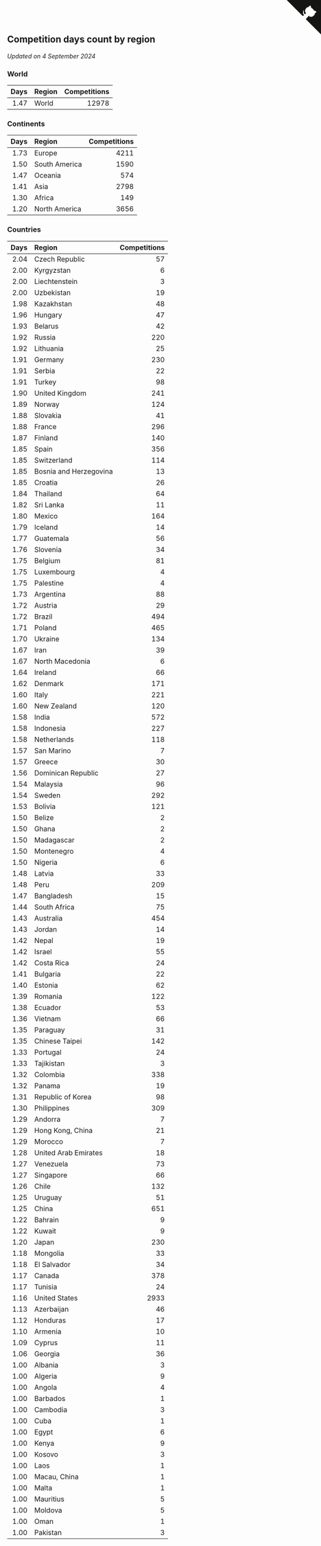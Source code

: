 ## Competition days count by region

*Updated on  4 September 2024*


### World

| Days | Region | Competitions |
| ---: | :--- | ---: |
| 1.47 | World | 12978 |

### Continents

| Days | Region | Competitions |
| ---: | :--- | ---: |
| 1.73 | Europe | 4211 |
| 1.50 | South America | 1590 |
| 1.47 | Oceania | 574 |
| 1.41 | Asia | 2798 |
| 1.30 | Africa | 149 |
| 1.20 | North America | 3656 |

### Countries

| Days | Region | Competitions |
| ---: | :--- | ---: |
| 2.04 | Czech Republic | 57 |
| 2.00 | Kyrgyzstan | 6 |
| 2.00 | Liechtenstein | 3 |
| 2.00 | Uzbekistan | 19 |
| 1.98 | Kazakhstan | 48 |
| 1.96 | Hungary | 47 |
| 1.93 | Belarus | 42 |
| 1.92 | Russia | 220 |
| 1.92 | Lithuania | 25 |
| 1.91 | Germany | 230 |
| 1.91 | Serbia | 22 |
| 1.91 | Turkey | 98 |
| 1.90 | United Kingdom | 241 |
| 1.89 | Norway | 124 |
| 1.88 | Slovakia | 41 |
| 1.88 | France | 296 |
| 1.87 | Finland | 140 |
| 1.85 | Spain | 356 |
| 1.85 | Switzerland | 114 |
| 1.85 | Bosnia and Herzegovina | 13 |
| 1.85 | Croatia | 26 |
| 1.84 | Thailand | 64 |
| 1.82 | Sri Lanka | 11 |
| 1.80 | Mexico | 164 |
| 1.79 | Iceland | 14 |
| 1.77 | Guatemala | 56 |
| 1.76 | Slovenia | 34 |
| 1.75 | Belgium | 81 |
| 1.75 | Luxembourg | 4 |
| 1.75 | Palestine | 4 |
| 1.73 | Argentina | 88 |
| 1.72 | Austria | 29 |
| 1.72 | Brazil | 494 |
| 1.71 | Poland | 465 |
| 1.70 | Ukraine | 134 |
| 1.67 | Iran | 39 |
| 1.67 | North Macedonia | 6 |
| 1.64 | Ireland | 66 |
| 1.62 | Denmark | 171 |
| 1.60 | Italy | 221 |
| 1.60 | New Zealand | 120 |
| 1.58 | India | 572 |
| 1.58 | Indonesia | 227 |
| 1.58 | Netherlands | 118 |
| 1.57 | San Marino | 7 |
| 1.57 | Greece | 30 |
| 1.56 | Dominican Republic | 27 |
| 1.54 | Malaysia | 96 |
| 1.54 | Sweden | 292 |
| 1.53 | Bolivia | 121 |
| 1.50 | Belize | 2 |
| 1.50 | Ghana | 2 |
| 1.50 | Madagascar | 2 |
| 1.50 | Montenegro | 4 |
| 1.50 | Nigeria | 6 |
| 1.48 | Latvia | 33 |
| 1.48 | Peru | 209 |
| 1.47 | Bangladesh | 15 |
| 1.44 | South Africa | 75 |
| 1.43 | Australia | 454 |
| 1.43 | Jordan | 14 |
| 1.42 | Nepal | 19 |
| 1.42 | Israel | 55 |
| 1.42 | Costa Rica | 24 |
| 1.41 | Bulgaria | 22 |
| 1.40 | Estonia | 62 |
| 1.39 | Romania | 122 |
| 1.38 | Ecuador | 53 |
| 1.36 | Vietnam | 66 |
| 1.35 | Paraguay | 31 |
| 1.35 | Chinese Taipei | 142 |
| 1.33 | Portugal | 24 |
| 1.33 | Tajikistan | 3 |
| 1.32 | Colombia | 338 |
| 1.32 | Panama | 19 |
| 1.31 | Republic of Korea | 98 |
| 1.30 | Philippines | 309 |
| 1.29 | Andorra | 7 |
| 1.29 | Hong Kong, China | 21 |
| 1.29 | Morocco | 7 |
| 1.28 | United Arab Emirates | 18 |
| 1.27 | Venezuela | 73 |
| 1.27 | Singapore | 66 |
| 1.26 | Chile | 132 |
| 1.25 | Uruguay | 51 |
| 1.25 | China | 651 |
| 1.22 | Bahrain | 9 |
| 1.22 | Kuwait | 9 |
| 1.20 | Japan | 230 |
| 1.18 | Mongolia | 33 |
| 1.18 | El Salvador | 34 |
| 1.17 | Canada | 378 |
| 1.17 | Tunisia | 24 |
| 1.16 | United States | 2933 |
| 1.13 | Azerbaijan | 46 |
| 1.12 | Honduras | 17 |
| 1.10 | Armenia | 10 |
| 1.09 | Cyprus | 11 |
| 1.06 | Georgia | 36 |
| 1.00 | Albania | 3 |
| 1.00 | Algeria | 9 |
| 1.00 | Angola | 4 |
| 1.00 | Barbados | 1 |
| 1.00 | Cambodia | 3 |
| 1.00 | Cuba | 1 |
| 1.00 | Egypt | 6 |
| 1.00 | Kenya | 9 |
| 1.00 | Kosovo | 3 |
| 1.00 | Laos | 1 |
| 1.00 | Macau, China | 1 |
| 1.00 | Malta | 1 |
| 1.00 | Mauritius | 5 |
| 1.00 | Moldova | 5 |
| 1.00 | Oman | 1 |
| 1.00 | Pakistan | 3 |


<a href="https://github.com/simonkellly/wca_statistics_ireland" class="github-corner" aria-label="View source on Github"><svg width="80" height="80" viewBox="0 0 250 250" style="fill:#151513; color:#fff; position: absolute; top: 0; border: 0; right: 0;" aria-hidden="true"><path d="M0,0 L115,115 L130,115 L142,142 L250,250 L250,0 Z"></path><path d="M128.3,109.0 C113.8,99.7 119.0,89.6 119.0,89.6 C122.0,82.7 120.5,78.6 120.5,78.6 C119.2,72.0 123.4,76.3 123.4,76.3 C127.3,80.9 125.5,87.3 125.5,87.3 C122.9,97.6 130.6,101.9 134.4,103.2" fill="currentColor" style="transform-origin: 130px 106px;" class="octo-arm"></path><path d="M115.0,115.0 C114.9,115.1 118.7,116.5 119.8,115.4 L133.7,101.6 C136.9,99.2 139.9,98.4 142.2,98.6 C133.8,88.0 127.5,74.4 143.8,58.0 C148.5,53.4 154.0,51.2 159.7,51.0 C160.3,49.4 163.2,43.6 171.4,40.1 C171.4,40.1 176.1,42.5 178.8,56.2 C183.1,58.6 187.2,61.8 190.9,65.4 C194.5,69.0 197.7,73.2 200.1,77.6 C213.8,80.2 216.3,84.9 216.3,84.9 C212.7,93.1 206.9,96.0 205.4,96.6 C205.1,102.4 203.0,107.8 198.3,112.5 C181.9,128.9 168.3,122.5 157.7,114.1 C157.9,116.9 156.7,120.9 152.7,124.9 L141.0,136.5 C139.8,137.7 141.6,141.9 141.8,141.8 Z" fill="currentColor" class="octo-body"></path></svg></a><style>.github-corner:hover .octo-arm{animation:octocat-wave 560ms ease-in-out}@keyframes octocat-wave{0%,100%{transform:rotate(0)}20%,60%{transform:rotate(-25deg)}40%,80%{transform:rotate(10deg)}}@media (max-width:500px){.github-corner:hover .octo-arm{animation:none}.github-corner .octo-arm{animation:octocat-wave 560ms ease-in-out}}</style>
